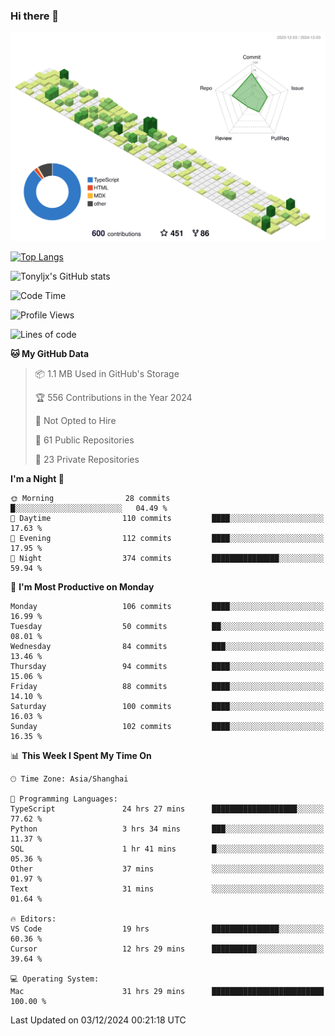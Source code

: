 ### Hi there 👋

![](./profile-3d-contrib/profile-green-animate.svg)

 

[![Top Langs](https://github-readme-stats.vercel.app/api/top-langs/?username=tonyljx)](https://github.com/anuraghazra/github-readme-stats)

![Tonyljx's GitHub stats](https://github-readme-stats.vercel.app/api?username=tonyljx&theme=default&show_icons=true)

 

<!--START_SECTION:waka-->
![Code Time](http://img.shields.io/badge/Code%20Time-973%20hrs%2030%20mins-blue)

![Profile Views](http://img.shields.io/badge/Profile%20Views-0-blue)

![Lines of code](https://img.shields.io/badge/From%20Hello%20World%20I%27ve%20Written-690.2%20thousand%20lines%20of%20code-blue)

**🐱 My GitHub Data** 

> 📦 1.1 MB Used in GitHub's Storage 
 > 
> 🏆 556 Contributions in the Year 2024
 > 
> 🚫 Not Opted to Hire
 > 
> 📜 61 Public Repositories 
 > 
> 🔑 23 Private Repositories 
 > 
**I'm a Night 🦉** 

```text
🌞 Morning                28 commits          █░░░░░░░░░░░░░░░░░░░░░░░░   04.49 % 
🌆 Daytime                110 commits         ████░░░░░░░░░░░░░░░░░░░░░   17.63 % 
🌃 Evening                112 commits         ████░░░░░░░░░░░░░░░░░░░░░   17.95 % 
🌙 Night                  374 commits         ███████████████░░░░░░░░░░   59.94 % 
```
📅 **I'm Most Productive on Monday** 

```text
Monday                   106 commits         ████░░░░░░░░░░░░░░░░░░░░░   16.99 % 
Tuesday                  50 commits          ██░░░░░░░░░░░░░░░░░░░░░░░   08.01 % 
Wednesday                84 commits          ███░░░░░░░░░░░░░░░░░░░░░░   13.46 % 
Thursday                 94 commits          ████░░░░░░░░░░░░░░░░░░░░░   15.06 % 
Friday                   88 commits          ████░░░░░░░░░░░░░░░░░░░░░   14.10 % 
Saturday                 100 commits         ████░░░░░░░░░░░░░░░░░░░░░   16.03 % 
Sunday                   102 commits         ████░░░░░░░░░░░░░░░░░░░░░   16.35 % 
```


📊 **This Week I Spent My Time On** 

```text
🕑︎ Time Zone: Asia/Shanghai

💬 Programming Languages: 
TypeScript               24 hrs 27 mins      ███████████████████░░░░░░   77.62 % 
Python                   3 hrs 34 mins       ███░░░░░░░░░░░░░░░░░░░░░░   11.37 % 
SQL                      1 hr 41 mins        █░░░░░░░░░░░░░░░░░░░░░░░░   05.36 % 
Other                    37 mins             ░░░░░░░░░░░░░░░░░░░░░░░░░   01.97 % 
Text                     31 mins             ░░░░░░░░░░░░░░░░░░░░░░░░░   01.64 % 

🔥 Editors: 
VS Code                  19 hrs              ███████████████░░░░░░░░░░   60.36 % 
Cursor                   12 hrs 29 mins      ██████████░░░░░░░░░░░░░░░   39.64 % 

💻 Operating System: 
Mac                      31 hrs 29 mins      █████████████████████████   100.00 % 
```


 Last Updated on 03/12/2024 00:21:18 UTC
<!--END_SECTION:waka-->
